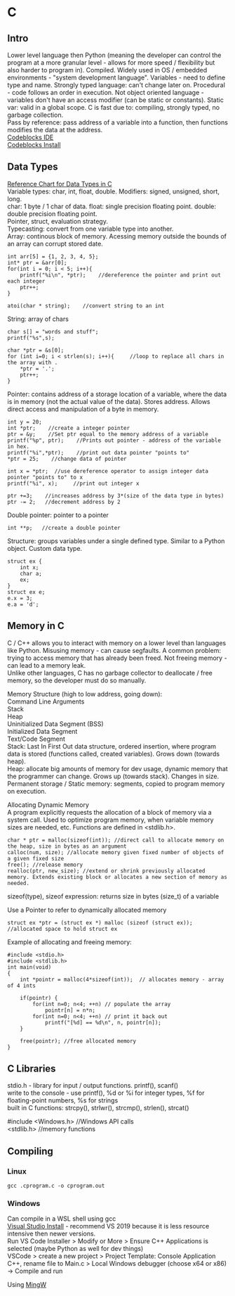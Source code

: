 # C    
## Intro   
Lower level language then Python (meaning the developer can control the program at a more granular level - allows for more speed / flexibility but also harder to program in). Compiled. Widely used in OS / embedded environments - "system development language". Variables - need to define type and name. Strongly typed language: can't change later on. Procedural - code follows an order in execution. Not object oriented language - variables don't have an access modifier (can be static or constants). Static var: valid in a global scope. 
C is fast due to: compiling, strongly typed, no garbage collection.      
Pass by reference: pass address of a variable into a function, then functions modifies the data at the address.    
[Codeblocks IDE](https://www.codeblocks.org/)    
[Codeblocks Install](https://www.digitalocean.com/community/tutorials/c-compiler-windows-gcc)   

## Data Types       
[Reference Chart for Data Types in C](https://www.geeksforgeeks.org/data-types-in-c/#)     
Variable types: char, int, float, double. Modifiers: signed, unsigned, short, long.   
char: 1 byte / 1 char of data. float: single precision floating point. double: double precision floating point.          
Pointer, struct, evaluation strategy.   
Typecasting: convert from one variable type into another.    
Array: continous block of memory. Acessing memory outside the bounds of an array can corrupt stored date.         

    int arr[5] = {1, 2, 3, 4, 5};
    int* ptr = &arr[0];    
    for(int i = 0; i < 5; i++){
        printf("%i\n", *ptr);    //dereference the pointer and print out each integer  
        ptr++;
    }

    atoi(char * string);    //convert string to an int    
String: array of chars      

    char s[] = "words and stuff";
    printf("%s",s);

    char *ptr = &s[0];
    for (int i=0; i < strlen(s); i++){     //loop to replace all chars in the array with .
        *ptr = '.';
        ptr++;
    } 
Pointer: contains address of a storage location of a variable, where the data is in memory (not the actual value of the data). Stores address. Allows direct access and manipulation of a byte in memory.        

    int y = 20;
    int *ptr;    //create a integer pointer   
    ptr = &y;    //Set ptr equal to the memory address of a variable    
    printf("%p", ptr);    //Prints out pointer - address of the variable in hex.    
    printf("%i",*ptr);    //print out data pointer "points to" 
    *ptr = 25;    //change data of pointer 

    int x = *ptr;  //use dereference operator to assign integer data pointer "points to" to x 
    printf("%i", x);     //print out integer x

    ptr +=3;    //increases address by 3*(size of the data type in bytes)
    ptr -= 2;   //decrement address by 2 

Double pointer: pointer to a pointer   

    int **p;   //create a double pointer  
Structure: groups variables under a single defined type. Similar to a Python object. Custom data type.      

    struct ex {
        int x;
        char a;
        ex;
    }
    struct ex e;
    e.x = 3;
    e.a = 'd'; 

## Memory in C     
C / C++ allows you to interact with memory on a lower level than languages like Python. Misusing memory - can cause segfaults. A common problem: trying to access memory that has already been freed. Not freeing memory - can lead to a memory leak.       
Unlike other languages, C has no garbage collector to deallocate / free memory, so the developer must do so manually.         

Memory Structure (high to low address, going down):     
    Command Line Arguments    
    Stack    
    Heap       
    Uninitialized Data Segment (BSS)       
    Initialized Data Segment      
    Text/Code Segment        
Stack: Last In First Out data structure, ordered insertion, where program data is stored (functions called, created variables). Grows down (towards heap).                          
Heap: allocate big amounts of memory for dev usage, dynamic memory that the programmer can change. Grows up (towards stack). Changes in size.           
Permanent storage / Static memory: segments, copied to program memory on execution.    

Allocating Dynamic Memory    
A program explicitly requests the allocation of a block of memory via a system call. Used to optimize program memory, when variable memory sizes are needed, etc. Functions are defined in <stdlib.h>.       

    char * ptr = malloc(sizeof(int)); //direct call to allocate memory on the heap, size in bytes as an argument     
    calloc(num, size); //allocate memory given fixed number of objects of a given fixed size    
    free(); //release memory   
    realloc(ptr, new_size); //extend or shrink previously allocated memory. Extends existing block or allocates a new section of memory as needed.       
sizeof(type), sizeof expression: returns size in bytes (size_t) of a variable

Use a Pointer to refer to dynamically allocated memory   

    struct ex *ptr = (struct ex *) malloc (sizeof (struct ex));   //allocated space to hold struct ex    
Example of allocating and freeing memory:   

    #include <stdio.h>   
    #include <stdlib.h> 
    int main(void) 
    {
        int *pointr = malloc(4*sizeof(int));  // allocates memory - array of 4 ints   
    
        if(pointr) {
            for(int n=0; n<4; ++n) // populate the array
                pointr[n] = n*n;
            for(int n=0; n<4; ++n) // print it back out
                printf("[%d] == %d\n", n, pointr[n]);
        }
    
        free(pointr); //free allocated memory   
    }

## C Libraries    
stdio.h - library for input / output functions. printf(), scanf()     
write to the console - use printf(), %d or %i for integer types, %f for floating-point numbers, %s for strings   
built in C functions: strcpy(), strlwr(), strcmp(), strlen(), strcat()    

#include <Windows.h>      //Windows API calls     
<stdlib.h>       //memory functions   

## Compiling   
### Linux   

    gcc .cprogram.c -o cprogram.out     
### Windows   
 
Can compile in a WSL shell using gcc    
[Visual Studio Install](https://visualstudio.microsoft.com/vs/older-downloads/) - recommend VS 2019 because it is less resource intensive then newer versions.     
Run VS Code Installer > Modify or More > Ensure C++ Applications is selected (maybe Python as well for dev things)      
VSCode > create a new project > Project Template: Console Application C++, rename file to Main.c > Local Windows debugger (choose x64 or x86) -> Compile and run    
         
Using [MingW](https://www.mingw-w64.org/)    
